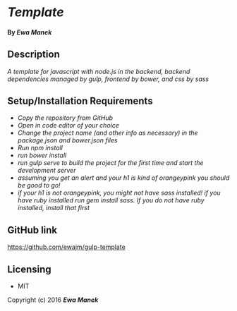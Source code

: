 # _Template_

#### By _Ewa Manek_

## Description

_A template for javascript with node.js in the backend, backend dependencies managed by gulp, frontend by bower, and css by sass_

## Setup/Installation Requirements

* _Copy the repository from GitHub_
* _Open in code editor of your choice_
* _Change the project name (and other info as necessary) in the package.json and bower.json files_
* _Run npm install_
* _run bower install_
* _run gulp serve to build the project for the first time and start the development server_
* _assuming you get an alert and your h1 is kind of orangeypink you should be good to go!_
* _if your h1 is not orangeypink, you might not have sass installed! if you have ruby installed run gem install sass. If you do not have ruby installed, install that first_


## GitHub link

https://github.com/ewajm/gulp-template

## Licensing

* MIT

Copyright (c) 2016 **_Ewa Manek_**
